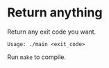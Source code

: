# Return anything
Return any exit code you want.

```
Usage: ./main <exit_code>
```

Run `make` to compile.
